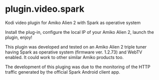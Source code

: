 # plugin.video.spark
Kodi video plugin for Amiko Alien 2 with Spark as operative system

Install the plug-in, configure the local IP of your Amiko Alien 2, launch the plugin, enjoy!

This plugin was developed and tested on an Amiko Alien 2 triple tuner having Spark as operative system (firmware ver. 1.2.73) and WebTV enabled. It could work to other similar Amiko products too.

The development of this pluging was due to the monitoring of the HTTP traffic generated by the official Spark Android client app.